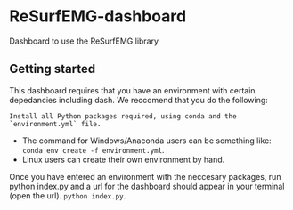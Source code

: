 # ReSurfEMG-dashboard

Dashboard to use the ReSurfEMG library

## Getting started

This dashboard requires that you have an environment with certain depedancies including dash. We reccomend that you do the following:

    Install all Python packages required, using conda and the
    `environment.yml` file.
   * The command for Windows/Anaconda users can be something like:
     `conda env create -f environment.yml`.
   * Linux users can create their own environment by hand.

Once you have entered an environment with the neccesary packages, run python index.py and a url for the dashboard should appear in your terminal (open the url). 
    `python index.py`.
